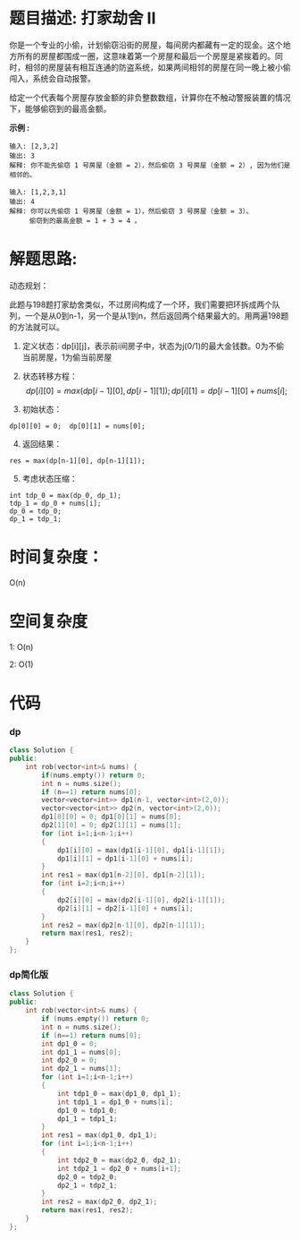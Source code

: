 # 题目描述:  打家劫舍 II

你是一个专业的小偷，计划偷窃沿街的房屋，每间房内都藏有一定的现金。这个地方所有的房屋都围成一圈，这意味着第一个房屋和最后一个房屋是紧挨着的。同时，相邻的房屋装有相互连通的防盗系统，如果两间相邻的房屋在同一晚上被小偷闯入，系统会自动报警。

给定一个代表每个房屋存放金额的非负整数数组，计算你在不触动警报装置的情况下，能够偷窃到的最高金额。

**示例 :**
```
输入: [2,3,2]
输出: 3
解释: 你不能先偷窃 1 号房屋（金额 = 2），然后偷窃 3 号房屋（金额 = 2）, 因为他们是相邻的。

输入: [1,2,3,1]
输出: 4
解释: 你可以先偷窃 1 号房屋（金额 = 1），然后偷窃 3 号房屋（金额 = 3）。
     偷窃到的最高金额 = 1 + 3 = 4 。
```

# 解题思路:
  动态规划：
  
  此题与198题打家劫舍类似，不过房间构成了一个环，我们需要把环拆成两个队列，一个是从0到n-1，另一个是从1到n，然后返回两个结果最大的。用两遍198题的方法就可以。
  
  1. 定义状态：dp[i][j]，表示前i间房子中，状态为j(0/1)的最大金钱数。0为不偷当前房屋，1为偷当前房屋
  
  2. 状态转移方程：
  $$
   dp[i][0] = max(dp[i-1][0], dp[i-1][1]);   
   dp[i][1] = dp[i-1][0] + nums[i];
  $$
  
  3. 初始状态：
  ```
  dp[0][0] = 0;  dp[0][1] = nums[0];
  ```
  4. 返回结果：
   ```
   res = max(dp[n-1][0], dp[n-1][1]);
   ```
   5. 考虑状态压缩：
   ```
   int tdp_0 = max(dp_0, dp_1);
   tdp_1 = dp_0 + nums[i];
   dp_0 = tdp_0;
   dp_1 = tdp_1;
   ```
# 时间复杂度：
  O(n)
# 空间复杂度
  1: O(n)
  
  2: O(1)
  
# 代码
### dp
```c++
class Solution {
public:
    int rob(vector<int>& nums) {
        if(nums.empty()) return 0;
        int n = nums.size();
        if (n==1) return nums[0];
        vector<vector<int>> dp1(n-1, vector<int>(2,0));
        vector<vector<int>> dp2(n, vector<int>(2,0));
        dp1[0][0] = 0; dp1[0][1] = nums[0];
        dp2[1][0] = 0; dp2[1][1] = nums[1];
        for (int i=1;i<n-1;i++)
        {
            dp1[i][0] = max(dp1[i-1][0], dp1[i-1][1]);
            dp1[i][1] = dp1[i-1][0] + nums[i];
        }
        int res1 = max(dp1[n-2][0], dp1[n-2][1]);
        for (int i=2;i<n;i++)
        {
            dp2[i][0] = max(dp2[i-1][0], dp2[i-1][1]);
            dp2[i][1] = dp2[i-1][0] + nums[i];
        }
        int res2 = max(dp2[n-1][0], dp2[n-1][1]);
        return max(res1, res2);
    }
};
```
###  dp简化版
```c++
class Solution {
public:
    int rob(vector<int>& nums) {
        if (nums.empty()) return 0;
        int n = nums.size();
        if (n==1) return nums[0];
        int dp1_0 = 0;
        int dp1_1 = nums[0];
        int dp2_0 = 0;
        int dp2_1 = nums[1];
        for (int i=1;i<n-1;i++)
        {
            int tdp1_0 = max(dp1_0, dp1_1);
            int tdp1_1 = dp1_0 + nums[i];
            dp1_0 = tdp1_0;
            dp1_1 = tdp1_1;
        }
        int res1 = max(dp1_0, dp1_1);
        for (int i=1;i<n-1;i++)
        {
            int tdp2_0 = max(dp2_0, dp2_1);
            int tdp2_1 = dp2_0 + nums[i+1];
            dp2_0 = tdp2_0;
            dp2_1 = tdp2_1;
        }
        int res2 = max(dp2_0, dp2_1);
        return max(res1, res2);
    }
};
```
